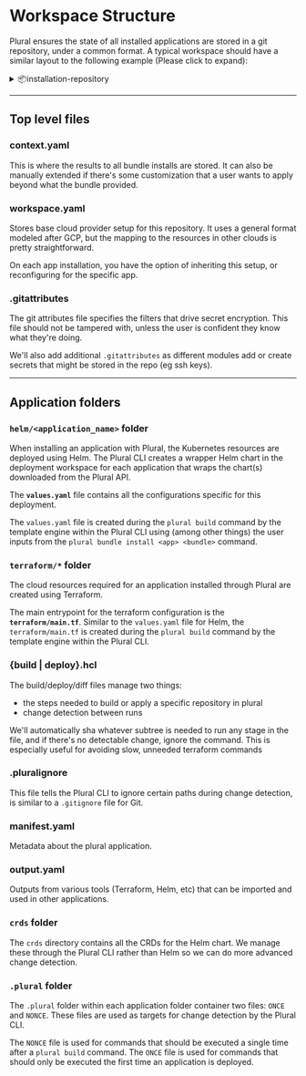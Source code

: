# Workspace Structure

Plural ensures the state of all installed applications are stored in a git repository, under a common format. A typical workspace should have a similar layout to the following example (Please click to expand):

<details>
<summary>📦installation-repository</br></summary>
<details>
<summary>┣ 📂app-one</br></summary>
<details>
<summary>┃ ┣ 📂.plural</br></summary>
     ┃ ┃ ┣ 📜NONCE</br>
     ┃ ┃ ┗ 📜ONCE</br>
</details>
<details>
<summary>┃ ┣ 📂crds</br></summary>
      ┃ ┃ ┣ 📜app-one-crds.yaml</br>
</details>
<details>
<summary>┃ ┣ 📂helm</br></summary>
<details>
<summary>┃ ┃ ┗ 📂app-one</br></summary>
<details>
<summary>┃ ┃ ┃ ┣ 📂charts</br></summary>
      ┃ ┃ ┃ ┃ ┣ 📜app-one-0.1.0.tgz</br>
</details>
<details>
<summary>┃ ┃ ┃ ┣ 📂templates</br></summary>
      ┃ ┃ ┃ ┃ ┣ 📜license.yaml</br>
      ┃ ┃ ┃ ┃ ┣ 📜NOTES.txt</br>
      ┃ ┃ ┃ ┃ ┣ 📜application.yaml</br>
      ┃ ┃ ┃ ┃ ┗ 📜secret.yaml</br>
</details>
      ┃ ┃ ┃ ┣ 📜Chart.yaml</br>
      ┃ ┃ ┃ ┗ 📜values.yaml</br>
</details>
</details>
<details>
<summary>┃ ┣ 📂terraform</br></summary>
<details>
<summary>┃ ┃ ┣ 📂app-one-tf-module</br></summary>
      ┃ ┃ ┃ ┣ 📜main.tf</br>
      ┃ ┃ ┃ ┣ 📜outputs.tf</br>
      ┃ ┃ ┃ ┣ 📜variables.tf</br>
</details>
      ┃ ┃ ┣ 📜main.tf</br>
      ┃ ┃ ┗ 📜outputs.tf</br>
</details>
     ┃ ┣ 📜.pluralignore</br>
     ┃ ┣ 📜build.hcl</br>
     ┃ ┣ 📜deploy.hcl</br>
     ┃ ┣ 📜diff.hcl</br>
     ┃ ┣ 📜manifest.yaml</br>
     ┃ ┗ 📜output.yaml</br>
</details>
<details>
<summary>┣ 📂app-two</br></summary>
<details>
<summary>┃ ┣ 📂.plural</br></summary>
     ┃ ┃ ┣ 📜NONCE</br>
     ┃ ┃ ┗ 📜ONCE</br>
</details>
<details>
<summary>┃ ┣ 📂crds</br></summary>
      ┃ ┃ ┣ 📜app-two-crds.yaml</br>
</details>
<details>
<summary>┃ ┣ 📂helm</br></summary>
<details>
<summary>┃ ┃ ┗ 📂app-two</br></summary>
<details>
<summary>┃ ┃ ┃ ┣ 📂charts</br></summary>
      ┃ ┃ ┃ ┃ ┣ 📜app-two-0.1.0.tgz</br>
</details>
<details>
<summary>┃ ┃ ┃ ┣ 📂templates</br></summary>
      ┃ ┃ ┃ ┃ ┣ 📜license.yaml</br>
      ┃ ┃ ┃ ┃ ┣ 📜NOTES.txt</br>
      ┃ ┃ ┃ ┃ ┣ 📜application.yaml</br>
      ┃ ┃ ┃ ┃ ┗ 📜secret.yaml</br>
</details>
      ┃ ┃ ┃ ┣ 📜Chart.yaml</br>
      ┃ ┃ ┃ ┗ 📜values.yaml</br>
</details>
</details>
<details>
<summary>┃ ┣ 📂terraform</br></summary>
<details>
<summary>┃ ┃ ┣ 📂app-two-tf-module</br></summary>
      ┃ ┃ ┃ ┣ 📜main.tf</br>
      ┃ ┃ ┃ ┣ 📜outputs.tf</br>
      ┃ ┃ ┃ ┣ 📜variables.tf</br>
</details>
      ┃ ┃ ┣ 📜main.tf</br>
      ┃ ┃ ┗ 📜outputs.tf</br>
</details>
     ┃ ┣ 📜.pluralignore</br>
     ┃ ┣ 📜build.hcl</br>
     ┃ ┣ 📜deploy.hcl</br>
     ┃ ┣ 📜diff.hcl</br>
     ┃ ┣ 📜manifest.yaml</br>
     ┃ ┗ 📜output.yaml</br>
</details>
      ┣ 📜.gitattributes</br>
      ┣ 📜.gitignore</br>
      ┣ 📜context.yaml</br>
      ┗ 📜workspace.yaml</br>
</details>

---

## Top level files

### context.yaml

This is where the results to all bundle installs are stored. It can also be manually extended if there's some customization that a user wants to apply beyond what the bundle provided.

### workspace.yaml

Stores base cloud provider setup for this repository. It uses a general format modeled after GCP, but the mapping to the resources in other clouds is pretty straightforward.

On each app installation, you have the option of inheriting this setup, or reconfiguring for the specific app.

### .gitattributes

The git attributes file specifies the filters that drive secret encryption. This file should not be tampered with, unless the user is confident they know what they're doing.

We'll also add additional `.gitattributes` as different modules add or create secrets that might be stored in the repo (eg ssh keys).

---

## Application folders

### **`helm/<application_name>`** folder

When installing an application with Plural, the Kubernetes resources are deployed using Helm.
The Plural CLI creates a wrapper Helm chart in the deployment workspace for each application
that wraps the chart(s) downloaded from the Plural API.

The **`values.yaml`** file contains all the configurations specific for this deployment.

The `values.yaml` file is created during the `plural build` command by the template engine
within the Plural CLI using (among other things) the user inputs from the
`plural bundle install <app> <bundle>` command.

### **`terraform/*`** folder

The cloud resources required for an application installed through Plural are created using Terraform.

The main entrypoint for the terraform configuration is the **`terraform/main.tf`**.
Similar to the `values.yaml` file for Helm, the `terraform/main.tf` is created during the
`plural build` command by the template engine within the Plural CLI.

### {build | deploy}.hcl

The build/deploy/diff files manage two things:

* the steps needed to build or apply a specific repository in plural
* change detection between runs

We'll automatically sha whatever subtree is needed to run any stage in the file, and if there's no detectable change, ignore the command. This is especially useful for avoiding slow, unneeded terraform commands

### .pluralignore

This file tells the Plural CLI to ignore certain paths during change detection,
is similar to a `.gitignore` file for Git.

### manifest.yaml

Metadata about the plural application.

### output.yaml

Outputs from various tools (Terraform, Helm, etc) that can be imported and used in other applications.

### `crds` folder

The `crds` directory contains all the CRDs for the Helm chart.
We manage these through the Plural CLI rather than Helm so we can do more advanced change detection.

### `.plural` folder

The `.plural` folder within each application folder container two files: `ONCE` and `NONCE`.
These files are used as targets for change detection by the Plural CLI.

The `NONCE` file is used for commands that should be executed a single time after a `plural build` command.
The `ONCE` file is used for commands that should only be executed the first time an application is deployed.